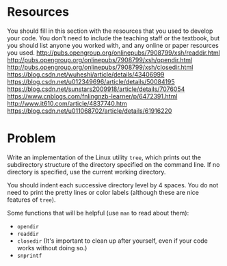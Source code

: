 # Resources
You should fill in this section with the resources that you used to develop your code.  You don't need to include the teaching staff or the textbook, but you should list anyone you worked with, and any online or paper resources you used.
http://pubs.opengroup.org/onlinepubs/7908799/xsh/readdir.html
http://pubs.opengroup.org/onlinepubs/7908799/xsh/opendir.html
http://pubs.opengroup.org/onlinepubs/7908799/xsh/closedir.html
https://blog.csdn.net/wuheshi/article/details/43406999
https://blog.csdn.net/u012349696/article/details/50084195
https://blog.csdn.net/sunstars2009918/article/details/7076054
https://www.cnblogs.com/fnlingnzb-learner/p/6472391.html
http://www.it610.com/article/4837740.htm
https://blog.csdn.net/u011068702/article/details/61916220

# Problem
Write an implementation of the Linux utility `tree`, which prints out the subdirectory structure of the directory specified on the command line.  If no directory is specified, use the current working directory.

You should indent each successive directory level by 4 spaces.
You do not need to print the pretty lines or color labels (although these are nice features of `tree`).

Some functions that will be helpful (use `man` to read about them):
* `opendir`
* `readdir`
* `closedir` (It's important to clean up after yourself, even if your code works without doing so.)
* `snprintf`


